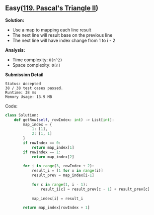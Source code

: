 ## Easy([119. Pascal's Triangle II](https://leetcode.com/problems/pascals-triangle-ii/))

**Solution:**
- Use a map to mapping each line result
- The next line will result base on the previous line
- The next line will have index change from 1 to i - 2

**Analysis:**
- Time complexity: `O(n^2)`
- Space complexity: `O(n)`

**Submission Detail**
```
Status: Accepted
38 / 38 test cases passed.
Runtime: 38 ms
Memory Usage: 13.9 MB
```

Code: 
```python
class Solution:
    def getRow(self, rowIndex: int) -> List[int]:
        map_index = {
            1: [1],
            2: [1, 1]
        }
        if rowIndex == 0:
            return map_index[1]
        if rowIndex == 1:
            return map_index[2]
        
        for i in range(3, rowIndex + 2):
            result_i = [1 for x in range(i)]
            result_prev = map_index[i-1]
            
            for c in range(1, i - 1):
                result_i[c] = result_prev[c - 1] + result_prev[c]
            
            map_index[i] = result_i
        
        return map_index[rowIndex + 1]
```
